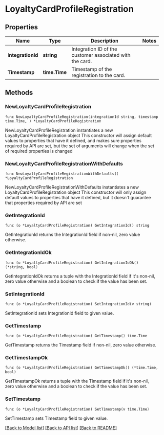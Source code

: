 # LoyaltyCardProfileRegistration

## Properties

Name | Type | Description | Notes
------------ | ------------- | ------------- | -------------
**IntegrationId** | **string** | Integration ID of the customer associated with the card. | 
**Timestamp** | **time.Time** | Timestamp of the registration to the card. | 

## Methods

### NewLoyaltyCardProfileRegistration

`func NewLoyaltyCardProfileRegistration(integrationId string, timestamp time.Time, ) *LoyaltyCardProfileRegistration`

NewLoyaltyCardProfileRegistration instantiates a new LoyaltyCardProfileRegistration object
This constructor will assign default values to properties that have it defined,
and makes sure properties required by API are set, but the set of arguments
will change when the set of required properties is changed

### NewLoyaltyCardProfileRegistrationWithDefaults

`func NewLoyaltyCardProfileRegistrationWithDefaults() *LoyaltyCardProfileRegistration`

NewLoyaltyCardProfileRegistrationWithDefaults instantiates a new LoyaltyCardProfileRegistration object
This constructor will only assign default values to properties that have it defined,
but it doesn't guarantee that properties required by API are set

### GetIntegrationId

`func (o *LoyaltyCardProfileRegistration) GetIntegrationId() string`

GetIntegrationId returns the IntegrationId field if non-nil, zero value otherwise.

### GetIntegrationIdOk

`func (o *LoyaltyCardProfileRegistration) GetIntegrationIdOk() (*string, bool)`

GetIntegrationIdOk returns a tuple with the IntegrationId field if it's non-nil, zero value otherwise
and a boolean to check if the value has been set.

### SetIntegrationId

`func (o *LoyaltyCardProfileRegistration) SetIntegrationId(v string)`

SetIntegrationId sets IntegrationId field to given value.


### GetTimestamp

`func (o *LoyaltyCardProfileRegistration) GetTimestamp() time.Time`

GetTimestamp returns the Timestamp field if non-nil, zero value otherwise.

### GetTimestampOk

`func (o *LoyaltyCardProfileRegistration) GetTimestampOk() (*time.Time, bool)`

GetTimestampOk returns a tuple with the Timestamp field if it's non-nil, zero value otherwise
and a boolean to check if the value has been set.

### SetTimestamp

`func (o *LoyaltyCardProfileRegistration) SetTimestamp(v time.Time)`

SetTimestamp sets Timestamp field to given value.



[[Back to Model list]](../README.md#documentation-for-models) [[Back to API list]](../README.md#documentation-for-api-endpoints) [[Back to README]](../README.md)


